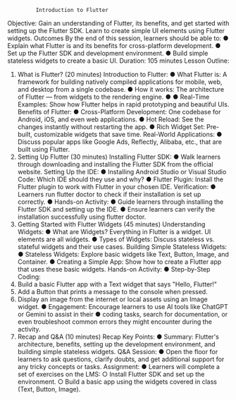 
             Introduction to Flutter
Objective:
Gain an understanding of Flutter, its benefits, and get started with setting up the
Flutter SDK. Learn to create simple UI elements using Flutter widgets.
Outcomes
By the end of this session, learners should be able to:
● Explain what Flutter is and its benefits for cross-platform development.
● Set up the Flutter SDK and development environment.
● Build simple stateless widgets to create a basic UI.
Duration: 105 minutes
Lesson Outline:
1. What is Flutter? (20 minutes)
Introduction to Flutter:
● What Flutter is: A framework for building natively compiled applications for
mobile, web, and desktop from a single codebase.
● How it works: The architecture of Flutter — from widgets to the rendering
engine.
●
● Real-Time Examples: Show how Flutter helps in rapid prototyping and
beautiful UIs.
Benefits of Flutter:
● Cross-Platform Development: One codebase for Android, iOS, and even web
applications.
● Hot Reload: See the changes instantly without restarting the app.
● Rich Widget Set: Pre-built, customizable widgets that save time.
Real-World Applications:
● Discuss popular apps like Google Ads, Reflectly, Alibaba, etc., that are built
using Flutter.
2. Setting Up Flutter (30 minutes)
Installing Flutter SDK:
● Walk learners through downloading and installing the Flutter SDK from the
official website.
Setting Up the IDE:
● Installing Android Studio or Visual Studio Code: Which IDE should they use
and why?
● Flutter Plugin: Install the Flutter plugin to work with Flutter in your chosen
IDE.
Verification:
● Learners run flutter doctor to check if their installation is set up correctly.
●
Hands-on Activity:
● Guide learners through installing the Flutter SDK and setting up the IDE.
● Ensure learners can verify the installation successfully using flutter doctor.
3. Getting Started with Flutter Widgets (45
minutes)
Understanding Widgets:
● What are Widgets? Everything in Flutter is a widget. UI elements are all
widgets.
● Types of Widgets: Discuss stateless vs. stateful widgets and their use cases.
Building Simple Stateless Widgets:
● Stateless Widgets: Explore basic widgets like Text, Button, Image, and
Container.
● Creating a Simple App: Show how to create a Flutter app that uses these
basic widgets.
Hands-on Activity:
● Step-by-Step Coding:
1. Build a basic Flutter app with a Text widget that says "Hello, Flutter!"
2. Add a Button that prints a message to the console when pressed.
3. Display an image from the internet or local assets using an Image
widget.
● Engagement:
Encourage learners to use AI tools like ChatGPT or Gemini to assist in their
●
coding tasks, search for documentation, or even troubleshoot common errors
they might encounter during the activity.
4. Recap and Q&A (10 minutes)
Recap Key Points:
● Summary: Flutter's architecture, benefits, setting up the development
environment, and building simple stateless widgets.
Q&A Session:
● Open the floor for learners to ask questions, clarify doubts, and get additional
support for any tricky concepts or tasks.
Assignment:
● Learners will complete a set of exercises on the LMS:
○ Install Flutter SDK and set up the environment.
○ Build a basic app using the widgets covered in class (Text, Button,
Image).
